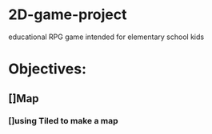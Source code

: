 # 2D-game-project

educational RPG game intended for elementary school kids

# Objectives:
## []Map
### []using Tiled to make a map 


